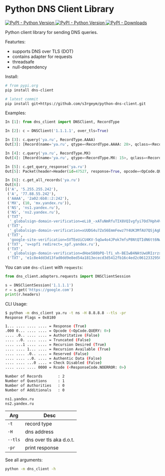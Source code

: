 # Python DNS Client Library

[ ![PyPI - Python Version](https://img.shields.io/pypi/v/dns-client) ]()
[ ![PyPI - Python Version](https://img.shields.io/pypi/pyversions/dns-client) ]()
[ ![PyPI - Downloads](https://img.shields.io/pypi/dm/dns-client) ]()

Python client library for sending DNS queries.

Featurtes:

* supports DNS over TLS (DOT)
* contains adapter for requests
* threadsafe
* null-dependency

Install:

```bash
# from pypi.org
pip install dns-client

# latest commit
pip install git+https://github.com/s3rgeym/python-dns-client.git
```

Examples:

```python
In [1]: from dns_client import DNSClient, RecordType

In [2]: c = DNSClient('1.1.1.1', over_tls=True)

In [3]: c.query('ya.ru', RecordType.AAAA)
Out[3]: [Record(name='ya.ru', qtype=<RecordType.AAAA: 28>, qclass=<RecordClass.IN: 1>, ttl=76, value='2a02:6b8::2:242')]

In [4]: c.query('ya.ru', RecordType.MX)
Out[4]: [Record(name='ya.ru', qtype=<RecordType.MX: 15>, qclass=<RecordClass.IN: 1>, ttl=2242, value=(10, 'mx.yandex.ru'))]

In [5]: c.get_query_response('ya.ru')
Out[5]: Packet(header=Header(id=47527, response=True, opcode=<OpCode.QUERY: 0>, authoritative=False, truncated=False, recursion_desired=True, recursion_available=True, reserved=False, authentic_data=False, check_disabled=False, rcode=<ResponseCode.NOERROR: 0>, num_questions=1, num_records=2, num_authorities=0, num_additionals=0), questions=[Question(name='ya.ru', qtype=<RecordType.A: 1>, qclass=<RecordClass.IN: 1>)], records=[Record(name='ya.ru', qtype=<RecordType.A: 1>, qclass=<RecordClass.IN: 1>, ttl=266, value='77.88.55.242'), Record(name='ya.ru', qtype=<RecordType.A: 1>, qclass=<RecordClass.IN: 1>, ttl=266, value='5.255.255.242')])

In [6]: c.get_all_records('ya.ru')
Out[6]:
[('A', '5.255.255.242'),
 ('A', '77.88.55.242'),
 ('AAAA', '2a02:6b8::2:242'),
 ('MX', (10, 'mx.yandex.ru')),
 ('NS', 'ns1.yandex.ru'),
 ('NS', 'ns2.yandex.ru'),
 ('TXT',
  '_globalsign-domain-verification=eLi0_-xATuNmRfuTIX8VQIvgfyi7Od7Hph4V0yNisF'),
 ('TXT',
  '_globalsign-domain-verification=xUUDG4u7Zo56EmmFewz7Y4UK3MfAU7QSjAgBsy0w6q'),
 ('TXT',
  'google-site-verification=SVTEeUiCU4KV-5qGw4o4JPok7mfsP8NtQTIdN6tt6Nw'),
 ('TXT', 'v=spf1 redirect=_spf.yandex.ru'),
 ('TXT',
  '_globalsign-domain-verification=dHoe580bPQ-lfi_vh-BEIwB4NAtUwURIzrzsivByVL'),
 ('TXT', 'e1c8e4dd3d13fad0dd9e8ed54a1813ececd3d5412fb16c4ed2c0612332950fe')]
```

You can use `dns-client` with `requests`:

```python
from dns_client.adapters.requests import DNSClientSession

s = DNSClientSession('1.1.1.1')
r = s.get('https://google.com')
print(r.headers)
```

CLI Usage:

```bash
$ python -m dns_client ya.ru -t ns -H 8.8.8.8 --tls -pr
Response Flags = 0x8180

1... .... .... .... = Response (True)
.000 0... .... .... = Opcode (<OpCode.QUERY: 0>)
.... .0.. .... .... = Authoritative (False)
.... ..0. .... .... = Truncated (False)
.... ...1 .... .... = Recursion Desired (True)
.... .... 1... .... = Recursion Available (True)
.... .... .0.. .... = Reserved (False)
.... .... ..0. .... = Authentic Data (False)
.... .... ...0 .... = Check Disabled (False)
.... .... .... 0000 = Rcode (<ResponseCode.NOERROR: 0>)

Number of Records       : 2
Number of Questions     : 1
Number of Authorities   : 0
Number of Additionals   : 0

ns1.yandex.ru
ns2.yandex.ru
```

| Arg | Desc |
| --- | --- |
| `-t` | record type |
| `-H` | dns address |
| `--tls` | dns over tls aka d.o.t. |
| `-pr` | print response |

See all arguments:

```bash
python -m dns_client -h
```
